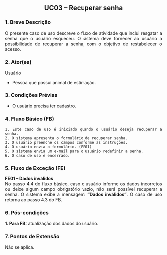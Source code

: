 ## <center> UC03 – Recuperar senha

<div align="justify">

### 1. Breve Descrição

O presente caso de uso descreve o fluxo de atividade que inclui resgatar a senha que o usuário esqueceu. O sistema deve fornecer ao usuário a possibilidade de recuperar a senha, com o objetivo de restabelecer o acesso.

### 2. Ator(es)

Usuário

- Pessoa que possui animal de estimação.

### 3. Condições Prévias

- O usuário precisa ter cadastro.

### 4. Fluxo Básico (FB)

    1. Este caso de uso é iniciado quando o usuário deseja recuperar a senha.
    2. O sistema apresenta o formulário de recuperar senha.
    3. O usuário preenche os campos conforme as instruções.
    4. O usuário envia o formulário. (FE01)
    5. O sistema envia um e-mail para o usuário redefinir a senha.
    6. O caso de uso é encerrado.

### 5. Fluxo de Exceção (FE)

**FE01 – Dados inválidos**
<br>
No passo 4.4 do fluxo básico, caso o usuário informe os dados incorretos ou deixe algum campo obrigatório vazio, não será possível recuperar a senha. O sistema exibe a mensagem: **“Dados inválidos”**. O caso de uso retorna ao passo 4.3 do FB.

### 6. Pós-condições

**1. Para FB:** atualização dos dados do usuário.

### 7. Pontos de Extensão

Não se aplica.

</div>
